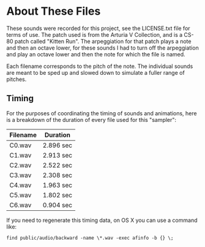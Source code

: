 # About These Files

These sounds were recorded for this project, see the LICENSE.txt file for terms
of use. The patch used is from the Arturia V Collection, and is a CS-80 patch
called "Kitten Run". The arpeggiation for that patch plays a note and then an
octave lower, for these sounds I had to turn off the arpeggiation and play an
octave lower and then the note for which the file is named.

Each filename corresponds to the pitch of the note. The individual sounds are
meant to be sped up and slowed down to simulate a fuller range of pitches.

## Timing

For the purposes of coordinating the timing of sounds and animations, here is a
breakdown of the duration of every file used for this "sampler":

| Filename | Duration   |
| -------- | ---------- |
| C0.wav   | 2.896 sec  |
| C1.wav   | 2.913 sec  |
| C2.wav   | 2.522 sec  |
| C3.wav   | 2.308 sec  |
| C4.wav   | 1.963 sec  |
| C5.wav   | 1.802 sec  |
| C6.wav   | 0.904 sec  |

If you need to regenerate this timing data, on OS X you can use a command like:

```find public/audio/backward -name \*.wav -exec afinfo -b {} \;```
